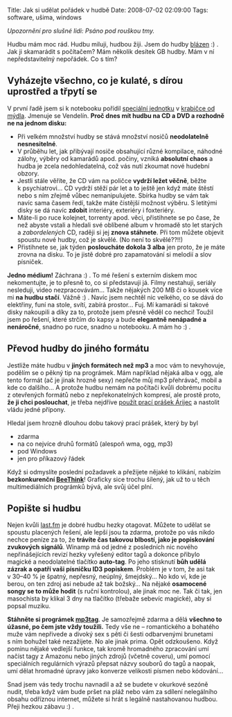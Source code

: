 Title: Jak si udělat pořádek v hudbě
Date: 2008-07-02 02:09:00
Tags: software, ušima, windows

*Upozornění pro slušné lidi: Psáno pod rouškou tmy.*

Hudbu mám moc rád. Hudbu miluji, hudbou žiji. Jsem do hudby [blázen](|filename|2008-05-07_jedinecna-individua.md) :) . Jak ji skamarádit s počítačem? Mám několik desítek GB hudby. Mám v ní nepředstavitelný nepořádek. Co s tím?

## Vyházejte všechno, co je kulaté, s dírou uprostřed a třpytí se

V první řadě jsem si k notebooku pořídil [speciální jednotku](http://www.alza.cz/pevny-disk-hitachi-travelstar-5k250-d85430.htm) v [krabičce od mýdla](http://www.alza.cz/externi-box-msi-starbox-d85883.htm). Jmenuje se Vendelín. **Proč dnes mít hudbu na CD a DVD a rozhodně ne na jednom disku:**

-   Při velkém množství hudby se stává množství nosičů **neodolatelně nesnesitelné**.
-   V průběhu let, jak přibývají nosiče obsahující různé kompilace, náhodné zálohy, výběry od kamarádů apod. počiny, vzniká **absolutní chaos** a hudba je zcela nedohledatelná, což vás nutí zkoumat nové hudební obzory.
-   Jestli stále věříte, že CD vám na poličce **vydrží ležet věčně**, běžte k psychiatrovi… CD vydrží stěží pár let a to ještě jen když máte štěstí nebo s ním zřejmě vůbec nemanipulujete. Sbírka hudby se vám tak navíc sama časem ředí, takže máte čistější možnost výběru. S letitými disky se dá navíc **zdobit** interiéry, exteriéry i foxteriéry.
-   Máte-li po ruce kolejnet, torrenty apod. věci, přistihnete se po čase, že než abyste vstali a hledali své oblíbené album v hromadě sto let starých a *zabordelených* CD, raději si jej **znova stáhnete**. Při tom můžete objevit spoustu nové hudby, což je skvělé. (No není to skvělé??!!)
-   Přistihnete se, jak týden **posloucháte dokola 3 alba** jen proto, že je máte zrovna na disku. To je jistě dobré pro zapamatování si melodií a slov písniček.

**Jedno médium!** Záchrana :) . To mé řešení s externím diskem moc nekomentujte, je to přesně to, co si představuji já. Filmy nestahuji, seriály nesleduji, video nezpracovávám… Takže nějakých 200 MB či o kousek více mi **na hudbu stačí**. Vážně :) . Navíc jsem nechtěl nic velkého, co se dává do elektřiny, funí na stole, svítí, zabírá prostor… Fuj. Mí kamarádi si takové disky nakoupili a díky za to, protože jsem přesně věděl co nechci! Toužil jsem po řešení, které strčím do kapsy a bude **elegantně nenápadné a nenáročné**, snadno po ruce, snadno u notebooku. A mám ho :) .

## Převod hudby do jiného formátu

Jestliže máte hudbu v **jiných formátech než mp3** a moc vám to nevyhovuje, podělím se o pěkný tip na prográmek. Mám například nějaká alba v ogg, ale tento formát (ač je jinak hrozně sexy) nepřečte můj mp3 přehrávač, mobil a kde co dalšího… A protože hudbu nemám na počítači kvůli dobrému pocitu z otevřených formátů nebo z nepřekonatelných kompresí, ale prostě proto, **že ji chci poslouchat**, je třeba nejdříve [použít prací prášek Árijec](http://www.youtube.com/watch?v=hfKknd4-FQY) a nastolit vládu jedné přípony.

Hledal jsem hrozně dlouhou dobu takový prací prášek, který by byl

-   zdarma
-   na co nejvíce druhů formátů (alespoň wma, ogg, mp3)
-   pod Windows
-   jen pro příkazový řádek

Když si odmyslíte poslední požadavek a přežijete nějaké to klikání,
nabízím **bezkonkurenční [BeeThink](http://www.beethink.com/audiotool/MusicHandle/MusicHandle.htm)**! Graficky sice trochu šílený, jak už to u těch multimediálních prográmků bývá, ale svůj účel plní.

## Popište si hudbu

Nejen kvůli [last.fm](http://www.last.fm/user/Littlemaple/) je dobré hudbu hezky otagovat. Můžete to udělat se spoustu placených řešení, ale lepší jsou ta zdarma, protože po vás nikdo nechce peníze za to, že **trávíte čas takovou blbostí, jako je popiskování zvukových signálů**. Winamp má od jedné z posledních nic nového nepřinášejících revizí hezky vyřešený editor tagů a dokonce přibylo magické a neodolatelné tlačítko **auto-tag**. Po jeho stisknutí **bůh udělá zázrak a opatří vaši písničku ID3 popiskem**. Problém je v tom, že asi tak v 30–40 % je špatný, nepřesný, neúplný, šmejdský… No kdo ví, kde je berou, on ten zdroj asi nebude až tak božský… Na nějaké **osamocené songy se to může hodit** (s ruční kontrolou), ale jinak moc ne. Tak či tak, jen masochista by klikal 3 dny na tlačítko (třebaže sebevíc magické), aby si popsal muziku.

**Stáhněte si prográmek [mp3tag](http://www.mp3tag.de/en/)**. Je samozřejmě zdarma a dělá **všechno to úžasné, po čem jste vždy toužili.** Tedy vše ne – romantického a bohatého muže vám nepřivede a divoký sex s pěti či šesti odbarvenými brunetami s ním bohužel také nezažijete. No ale jinak prima. Opět odzkoušeno. Když pominu nějaké vedlejší funkce, tak kromě hromadného zpracování umí načíst tagy z Amazonu nebo jiných zdrojů (včetně coveru), umí pomocí speciálních regulárních výrazů přepsat názvy souborů do tagů a naopak, umí dělat hromadné úpravy jako konverze velikosti písmen nebo kódování…

Snad jsem vás tedy trochu navnadil a až se budete v okurkové sezóně nudit, třeba když vám bude pršet na pláž nebo vám za sdílení nelegálního obsahu odříznou internet, můžete si hrát s legálně nastahovanou hudbou. Přeji hezkou zábavu :) .